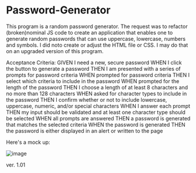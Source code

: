 # Password-Generator
This program is a random password generator.  The request was to refactor (broken)nominal JS code to create an application that enables one to generate random passwords that can use uppercase, lowercase, numbers and symbols. I did noto create or adjust the HTML file or CSS. I may do that on an upgraded version of this program. 

Acceptance Criteria:
GIVEN I need a new, secure password
WHEN I click the button to generate a password
THEN I am presented with a series of prompts for password criteria
WHEN prompted for password criteria
THEN I select which criteria to include in the password
WHEN prompted for the length of the password
THEN I choose a length of at least 8 characters and no more than 128 characters
WHEN asked for character types to include in the password
THEN I confirm whether or not to include lowercase, uppercase, numeric, and/or special characters
WHEN I answer each prompt
THEN my input should be validated and at least one character type should be selected
WHEN all prompts are answered
THEN a password is generated that matches the selected criteria
WHEN the password is generated
THEN the password is either displayed in an alert or written to the page

Here's a mock up:

![image](https://user-images.githubusercontent.com/106622740/182962124-41cb7174-2119-4f91-be0d-57b9ee9a145c.png)

ver. 1.01
